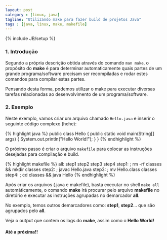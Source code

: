 ```yaml
---
layout: post
category : [linux, java]
tagline: "Utilizando make para fazer build de projetos Java"
tags : [java, linux, make, makefile]
---
```

{% include JB/setup %}

### 1. Introdução

Segundo a própria descrição obtida através do comando `man make`, o propósito do **make** é para determinar automaticamente quais partes de um grande programa/software precisam ser recompiladas e rodar estes comandos para compilar estas partes.

Pensando desta forma, podemos utilizar o make para executar diversas tarefas relacionadas ao desenvolvimento de um programa/software.


### 2. Exemplo

Neste exemplo, vamos criar um arquivo chamado `Hello.java` e inserir o seguinte código complexo (hehe):

{% highlight java %}
public class Hello {
  public static void main(String[] args) {
    System.out.println("Hello World!");
  }
}
{% endhighlight %}

O próximo passo é criar o arquivo `makefile` para colocar as instruções desejadas para compilação e build.

{% highlight makefile %}
all: step1 step2 step3 step4
step1: ; rm -rf classes && mkdir classes
step2: ; javac Hello.java
step3: ; mv Hello.class classes
step4: ; cd classes && java Hello
{% endhighlight %}

Após criar os arquivos (.java e makefile), basta executar no shell `make all` automáticamente, o comando **make** irá procurar pelo arquivo **makefile** no diretório e executar as instruções agrupadas no demarcador **all**.

No exemplo, temos outros demarcadores como: **step1**, **step2**... que são agrupados pelo **all**.

Veja o output que contem os logs do **make**, assim como o **Hello World!**


#### Até a próxima!!
